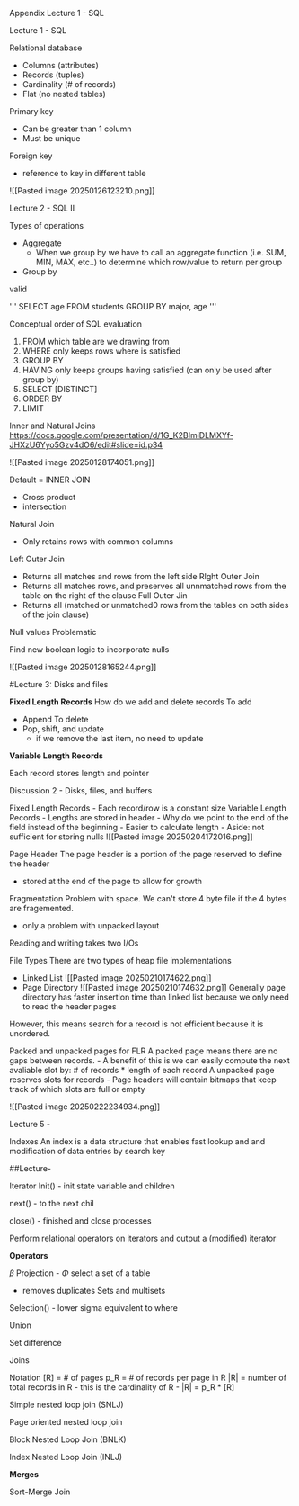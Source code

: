 Appendix
Lecture 1 - SQL


Lecture 1 - SQL

Relational database
- Columns (attributes)
- Records (tuples)
- Cardinality (# of records)
- Flat (no nested tables)

Primary key
- Can be greater than 1 column
- Must be unique

Foreign key
- reference to key in different table

![[Pasted image 20250126123210.png]]




Lecture 2 - SQL II

Types of operations
- Aggregate
	- When we group by we have to call an aggregate function (i.e. SUM, MIN, MAX, etc..) to determine which row/value to return per group
- Group by

valid 

'''
SELECT age
FROM students
GROUP BY major, age
'''


Conceptual order of SQL evaluation

1. FROM <single table> which table are we drawing from
2. WHERE only keeps rows where <predicate> is satisfied
3. GROUP BY <column list>
4. HAVING only keeps groups having <predicate> satisfied (can only be used after group by)
5. SELECT [DISTINCT] <col exp. list>
6. ORDER BY <column list>
7. LIMIT <integer>

Inner and Natural Joins
https://docs.google.com/presentation/d/1G_K2BImiDLMXYf-JHXzU6Yyo5Gzv4dO6/edit#slide=id.p34

![[Pasted image 20250128174051.png]]

Default = INNER JOIN
- Cross product
- intersection 

Natural Join
- Only retains rows with common columns

Left Outer Join
- Returns all matches and rows from the left side
RIght Outer Join
- Returns all matches rows, and preserves all unnmatched rows from the table on the right of the clause
Full Outer Jin
- Returns all (matched or unmatched0 rows from the tables on both sides of the join clause)

Null values
Problematic 

Find new boolean logic to incorporate nulls

![[Pasted image 20250128165244.png]]


#Lecture 3: Disks and files 

**Fixed Length Records**
How do we add and delete records
To add 
- Append
To delete
- Pop, shift, and update
	- if we remove the last item, no need to update

**Variable Length Records**

Each record stores length and pointer

Discussion 2 - Disks, files, and buffers

Fixed Length Records
	- Each record/row is a constant size
Variable Length Records
	- Lengths are stored in header
	- Why do we point to the end of the field instead of the beginning
		- Easier to calculate length 
		- Aside: not sufficient for storing nulls
![[Pasted image 20250204172016.png]]

Page Header
The page header is a portion of the page reserved to define the header
- stored at the end of the page to allow for growth

Fragmentation
Problem with space. We can't store 4 byte file if the 4 bytes are fragemented.
- only a problem with unpacked layout

Reading and writing takes two I/Os

File Types
There are two types of heap file implementations
- Linked List
![[Pasted image 20250210174622.png]]
- Page Directory
![[Pasted image 20250210174632.png]]
Generally page directory has faster insertion time than linked list because we only need to read the header pages

However, this means search for a record is not efficient because it is unordered. 


Packed and unpacked pages for FLR
A packed page means there are no gaps between records.
	- A benefit of this is we can easily compute the next avaliable slot by: # of records * length of each record
A unpacked page reserves slots for records
	- Page headers will contain bitmaps that keep track of which slots are full or empty

![[Pasted image 20250222234934.png]]

Lecture 5 - 

Indexes
An index is a data structure that enables fast lookup and and modification of data entries by search key


##Lecture-

Iterator
Init() - init state variable and children

next() - to the next chil

close() - finished and close processes

Perform relational operators on iterators and output a (modified) iterator

**Operators**

$\beta$
Projection - $\Phi$ 
select a set of a table  
- removes duplicates
Sets and multisets

Selection() - lower sigma
equivalent to where

Union

Set difference

Joins

Notation
[R] = # of pages
p_R = # of records per page in R
|R| = number of total records in R 
	- this is the cardinality of R
	- |R|  = p_R * [R]



Simple nested loop join (SNLJ)

Page oriented nested loop join 

Block Nested Loop Join (BNLK)

Index Nested Loop Join (INLJ)

**Merges**

Sort-Merge Join
